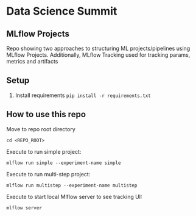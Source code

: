 # Data Science Summit
## MLflow Projects

Repo showing two approaches to structuring ML projects/pipelines using MLflow Projects. Additionally, MLflow Tracking used for tracking params, metrics and artifacts

## Setup

1. Install requirements `pip install -r requirements.txt`

## How to use this repo

Move to repo root directory
```
cd <REPO_ROOT>
```

Execute to run simple project:
```
mlflow run simple --experiment-name simple
```

Execute to run multi-step project:
```
mlflow run multistep --experiment-name multistep
```

Execute to start local Mlflow server to see tracking UI:
```
mlflow server
```
